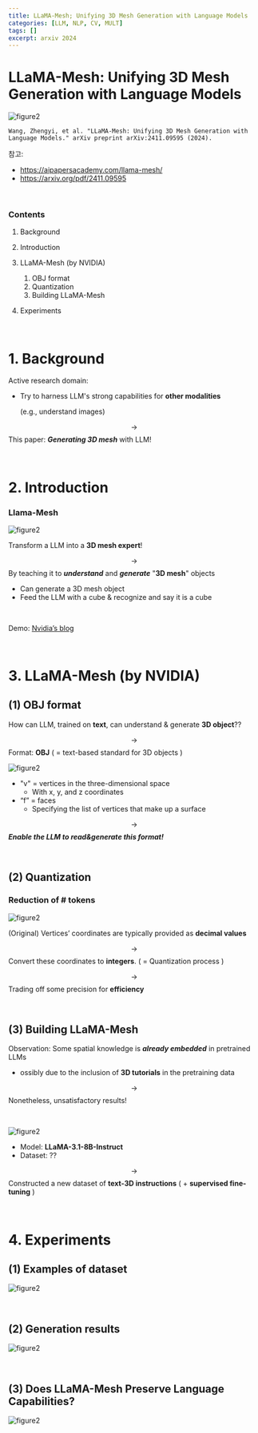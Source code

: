 ```yaml
---
title: LLaMA-Mesh; Unifying 3D Mesh Generation with Language Models
categories: [LLM, NLP, CV, MULT]
tags: []
excerpt: arxiv 2024
---
```


<script src="https://cdn.mathjax.org/mathjax/latest/MathJax.js?config=TeX-AMS-MML_HTMLorMML" type="text/javascript"></script>

# LLaMA-Mesh: Unifying 3D Mesh Generation with Language Models

![figure2](/assets/img/llm/img182.png)

```
Wang, Zhengyi, et al. "LLaMA-Mesh: Unifying 3D Mesh Generation with Language Models." arXiv preprint arXiv:2411.09595 (2024).
```

참고: 

- https://aipapersacademy.com/llama-mesh/
- https://arxiv.org/pdf/2411.09595

<br>

### Contents

1. Background
2. Introduction
3. LLaMA-Mesh (by NVIDIA)
   1. OBJ format
   2. Quantization
   3. Building LLaMA-Mesh

4. Experiments

<br>

# 1. Background

Active research domain:

- Try to harness LLM's strong capabilities for **other modalities**

  (e.g., understand images)

$$\rightarrow$$ This paper: ***Generating 3D mesh*** with LLM!

<br>

# 2. Introduction

### Llama-Mesh

![figure2](/assets/img/llm/img193.png)

Transform a LLM into a **3D mesh expert**!

$$\rightarrow$$ By teaching it to ***understand*** and ***generate*** "**3D mesh**" objects

- Can generate a 3D mesh object
- Feed the LLM with a cube & recognize and say it is a cube

<br>

Demo: [Nvidia’s blog](https://research.nvidia.com/labs/toronto-ai/LLaMA-Mesh/)

<br>

# 3. LLaMA-Mesh (by NVIDIA)

## (1) OBJ format

How can LLM, trained on **text**, can understand & generate **3D object**??

$$\rightarrow$$ Format: **OBJ** ( = text-based standard for 3D objects )

![figure2](/assets/img/llm/img194.png)

- "v" = vertices in the three-dimensional space
  - With x, y, and z coordinates
- “f” = faces
  - Specifying the list of vertices that make up a surface

$$\rightarrow$$ ***Enable the LLM to read&generate this format!***

<br>

## (2) Quantization

### Reduction of \# tokens

![figure2](/assets/img/llm/img195.png)

(Original) Vertices’ coordinates are typically provided as **decimal values**

$$\rightarrow$$ Convert these coordinates to **integers**. ( = Quantization process )

$$\rightarrow$$ Trading off some precision for **efficiency**

<br>

## (3) Building LLaMA-Mesh

Observation: Some spatial knowledge is ***already embedded*** in pretrained LLMs

- ossibly due to the inclusion of **3D tutorials** in the pretraining data

$$\rightarrow$$ Nonetheless, unsatisfactory results!

<br>

![figure2](/assets/img/llm/img196.png)

- Model: **LLaMA-3.1-8B-Instruct**
- Dataset: ??

$$\rightarrow$$ Constructed a new dataset of **text-3D instructions** ( + **supervised fine-tuning** )

<br>

# 4. Experiments

## (1) Examples of dataset

![figure2](/assets/img/llm/img197.png)

<br>

## (2) Generation results

![figure2](/assets/img/llm/img198.png)

<br>

## (3) Does LLaMA-Mesh Preserve Language Capabilities?

![figure2](/assets/img/llm/img199.png)



